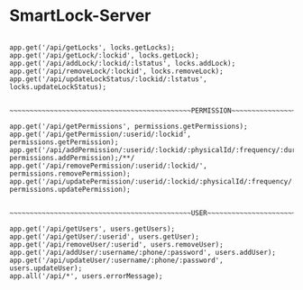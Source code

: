# SmartLock-Server

~~~~~~~~~~~~~~~~~~~~~~~~~~~~~~~~~~~~~~~~~~~~~LOCK~~~~~~~~~~~~~~~~~~~~~~~~~~~~~~~~~~~~~~~~~~~~~~~~~~~~~~~~~~

app.get('/api/getLocks', locks.getLocks);
app.get('/api/getLock/:lockid', locks.getLock);
app.get('/api/addLock/:lockid/:lstatus', locks.addLock);
app.get('/api/removeLock/:lockid', locks.removeLock);
app.get('/api/updateLockStatus/:lockid/:lstatus', locks.updateLockStatus);


~~~~~~~~~~~~~~~~~~~~~~~~~~~~~~~~~~~~~~~~~~~~~PERMISSION~~~~~~~~~~~~~~~~~~~~~~~~~~~~~~~~~~~~~~~~~~~~~~~~~~~~~~

app.get('/api/getPermissions', permissions.getPermissions);
app.get('/api/getPermission/:userid/:lockid', permissions.getPermission);
app.get('/api/addPermission/:userid/:lockid/:physicalId/:frequency/:duration1/:duration2/:duration3/:duration4/:duration5/:duration6/:duration7', permissions.addPermission);/**/
app.get('/api/removePermission/:userid/:lockid/', permissions.removePermission);
app.get('/api/updatePermission/:userid/:lockid/:physicalId/:frequency/:duration1/:duration2/:duration3/:duration4/:duration5/:duration6/:duration7', permissions.updatePermission);


~~~~~~~~~~~~~~~~~~~~~~~~~~~~~~~~~~~~~~~~~~~~~USER~~~~~~~~~~~~~~~~~~~~~~~~~~~~~~~~~~~~~~~~~~~~~~~~~~~~~~~~~~

app.get('/api/getUsers', users.getUsers);
app.get('/api/getUser/:userid', users.getUser);
app.get('/api/removeUser/:userid', users.removeUser);
app.get('/api/addUser/:username/:phone/:password', users.addUser);
app.get('/api/updateUser/:username/:phone/:password', users.updateUser);
app.all('/api/*', users.errorMessage);
